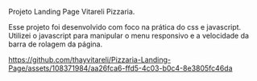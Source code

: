 Projeto Landing Page Vitareli Pizzaria.

Esse projeto foi desenvolvido com foco na prática do css e javascript.
Utilizei o javascript para manipular o menu responsivo e a velocidade da barra de rolagem da página.


https://github.com/thayvitareli/Pizzaria-Landing-Page/assets/108371984/aa26fca6-ffd5-4c03-b0c4-8e3805fc46da

